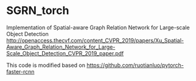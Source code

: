 # SGRN_torch
Implementation of Spatial-aware Graph Relation Network for Large-scale Object Detection
http://openaccess.thecvf.com/content_CVPR_2019/papers/Xu_Spatial-Aware_Graph_Relation_Network_for_Large-Scale_Object_Detection_CVPR_2019_paper.pdf

This code is modified based on https://github.com/ruotianluo/pytorch-faster-rcnn

